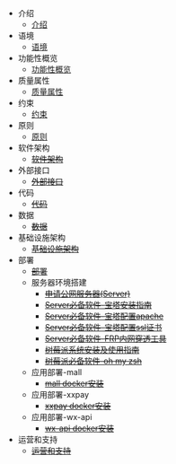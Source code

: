 - 介绍
  - [介绍](preface/preface_01.md)
- 语境
  - [语境](context/context_01.md)
- 功能性概览
  - [功能性概览](functional_overview/functional_overview_01.md)
- 质量属性
  - [质量属性](quality/quality_01.md)
- 约束
  - [约束](constraint/constraint_01.md)
- 原则
  - [原则](principle/principle_01.md)
- 软件架构
  - ~~[软件架构](preface/preface_01.md)~~
- 外部接口
  - ~~[外部接口](preface/preface_01.md)~~
- 代码
  - ~~[代码](preface/preface_01.md)~~
- 数据
  - ~~[数据](preface/preface_01.md)~~
- 基础设施架构
  - ~~[基础设施架构](preface/preface_01.md)~~
- 部署
  - ~~[部署](preface/preface_01.md)~~
  - 服务器环境搭建
    - ~~[申请公网服务器(Server)](server/server_01.md)~~
    - ~~[Server必备软件-宝塔安装指南](server/server_02.md)~~
    - ~~[Server必备软件-宝塔配置apache](server/server_03.md)~~
    - ~~[Server必备软件-宝塔配置ssl证书](server/server_04.md)~~
    - ~~[Server必备软件-FRP内网穿透工具](server/server_05.md)~~
    - ~~[树莓派系统安装及使用指南](server/server_06.md)~~
    - ~~[树莓派必备软件-oh my zsh](server/server_07.md)~~
  - 应用部署-mall
    - ~~[mall docker安装](application/application_01.md)~~
  - 应用部署-xxpay
    - ~~[xxpay docker安装](application/application_02.md)~~
  - 应用部署-wx-api
    - ~~[wx-api docker安装](application/application_03.md)~~    
- 运营和支持
  - ~~[运营和支持](preface/preface_01.md)~~

